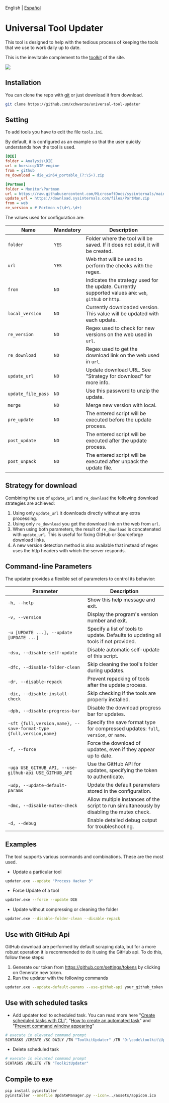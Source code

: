 English | [Español](README.ES.md)

# Universal Tool Updater

This tool is designed to help with the tedious process of keeping the tools that we use to work daily up to date.

This is the inevitable complement to the [toolkit](https://github.com/indetectables-net/toolkit) of the site.

![](assets/demo.gif)

## Installation

You can clone the repo with [git](https://git-scm.com/download/win) or just download it from download.

```bash
git clone https://github.com/xchwarze/universal-tool-updater
```

## Setting

To add tools you have to edit the file `tools.ini`.

By default, it is configured as an example so that the user quickly understands how the tool is used.

```ini
[DIE]
folder = Analysis\DIE
url = horsicq/DIE-engine
from = github
re_download = die_win64_portable_(?:\S+).zip

[Portmon]
folder = Monitor\Portmon
url = https://raw.githubusercontent.com/MicrosoftDocs/sysinternals/main/sysinternals/downloads/portmon.md
update_url = https://download.sysinternals.com/files/PortMon.zip
from = web
re_version = # Portmon v(\d+\.\d+)
```

The values used for configuration are:

| Name               | Mandatory | Description                                                                                    |
|--------------------|-----------|------------------------------------------------------------------------------------------------|
| `folder`           | `YES`     | Folder where the tool will be saved. If it does not exist, it will be created.                 |
| `url`              | `YES`     | Web that will be used to perform the checks with the regex.                                    |
| `from`             | `NO`      | Indicates the strategy used for the update. Currently supported values are: `web`, `github` or `http`. |
| `local_version`    | `NO`      | Currently downloaded version. This value will be updated with each update.                     |
| `re_version`       | `NO`      | Regex used to check for new versions on the web used in `url`.                                 |
| `re_download`      | `NO`      | Regex used to get the download link on the web used in `url`.                                  |
| `update_url`       | `NO`      | Update download URL. See "Strategy for download" for more info.                                |
| `update_file_pass` | `NO`      | Use this password to unzip the update.                                                         |
| `merge`            | `NO`      | Merge new version with local.                                                                  |
| `pre_update`       | `NO`      | The entered script will be executed before the update process.                                 |
| `post_update`      | `NO`      | The entered script will be executed after the update process.                                  |
| `post_unpack`      | `NO`      | The entered script will be executed after unpack the update file.                              |

## Strategy for download

Combining the use of `update_url` and `re_download` the following download strategies are achieved:

1. Using only `update_url` it downloads directly without any extra processing.
2. Using only `re_download` you get the download link on the web from `url`.
3. When using both parameters, the result of `re_download` is concatenated with `update_url`.
This is useful for fixing GitHub or Sourceforge download links.
4. A new version detection method is also available that instead of regex uses the http headers with which the server responds.

## Command-line Parameters

The updater provides a flexible set of parameters to control its behavior:

| Parameter                                                          | Description                                                                                       |
|--------------------------------------------------------------------|---------------------------------------------------------------------------------------------------|
| `-h, --help`                                                       | Show this help message and exit.                                                                 |
| `-v, --version`                                                    | Display the program's version number and exit.                                                   |
| `-u [UPDATE ...], --update [UPDATE ...]`                           | Specify a list of tools to update. Defaults to updating all tools if not provided.                        |
| `-dsu, --disable-self-update`                                      | Disable automatic self-update of this script.                                                    |
| `-dfc, --disable-folder-clean`                                     | Skip cleaning the tool's folder during updates.                                                  |
| `-dr, --disable-repack`                                            | Prevent repacking of tools after the update process.                                             |
| `-dic, --disable-install-check`                                    | Skip checking if the tools are properly installed.                                             |
| `-dpb, --disable-progress-bar`                                     | Disable the download progress bar for updates.                                                   |
| `-sft {full,version,name}, --save-format-type {full,version,name}` | Specify the save format type for compressed updates: `full`, `version`, or `name`. |
| `-f, --force`                                                      | Force the download of updates, even if they appear up to date.                                   |
| `-uga USE_GITHUB_API, --use-github-api USE_GITHUB_API`             | Use the GitHub API for updates, specifying the token to authenticate.                           |
| `-udp, --update-default-params`                                    | Update the default parameters stored in the configuration.                                     |
| `-dmc, --disable-mutex-check`                                      | Allow multiple instances of the script to run simultaneously by disabling the mutex check.       |
| `-d, --debug`                                                      | Enable detailed debug output for troubleshooting.                                                |

## Examples

The tool supports various commands and combinations. These are the most used. 

* Update a particular tool

```bash
updater.exe --update "Process Hacker 3"
```

* Force Update of a tool

```bash
updater.exe --force --update DIE
```

* Update without compressing or cleaning the folder

```bash
updater.exe --disable-folder-clean --disable-repack
```

## Use with GitHub Api

GitHub download are performed by default scraping data, but for a more robust operation it is recommended to do it using the GitHub api.
To do this, follow these steps:

1. Generate our token from https://github.com/settings/tokens by clicking on Generate new token.
2. Run the updater with the following commands 

```bash
updater.exe --update-default-params --use-github-api your_github_token
```

## Use with scheduled tasks

* Add updater tool to scheduled task. You can read more here 
"[Create scheduled tasks with CLI](https://www.windowscentral.com/how-create-task-using-task-scheduler-command-prompt)", 
"[How to create an automated task](https://www.windowscentral.com/how-create-automated-task-using-task-scheduler-windows-10)" and 
"[Prevent command window appearing](https://pureinfotech.com/prevent-command-window-appearing-scheduled-tasks-windows-10/)"

```bash
# execute in elevated command prompt
SCHTASKS /CREATE /SC DAILY /TN "ToolkitUpdater" /TR "D:\code\toolkit\Updater\custom-task.bat" /ST 14:00
```

* Delete scheduled task

```bash
# execute in elevated command prompt
SCHTASKS /DELETE /TN "ToolkitUpdater"
```

## Compile to exe

```bash
pip install pyinstaller
pyinstaller --onefile UpdateManager.py --icon=../assets/appicon.ico
```
